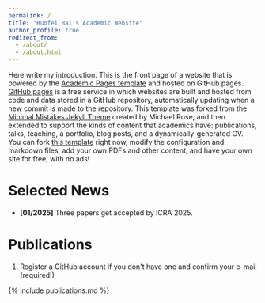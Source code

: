```yaml
---
permalink: /
title: "Ruofei Bai's Academic Website"
author_profile: true
redirect_from: 
  - /about/
  - /about.html
---
```


Here write my introduction. This is the front page of a website that is powered by the [Academic Pages template](https://github.com/academicpages/academicpages.github.io) and hosted on GitHub pages. [GitHub pages](https://pages.github.com) is a free service in which websites are built and hosted from code and data stored in a GitHub repository, automatically updating when a new commit is made to the repository. This template was forked from the [Minimal Mistakes Jekyll Theme](https://mmistakes.github.io/minimal-mistakes/) created by Michael Rose, and then extended to support the kinds of content that academics have: publications, talks, teaching, a portfolio, blog posts, and a dynamically-generated CV. You can fork [this template](https://github.com/academicpages/academicpages.github.io) right now, modify the configuration and markdown files, add your own PDFs and other content, and have your own site for free, with no ads!

Selected News
======
* **[01/2025]** Three papers get accepted by ICRA 2025.


Publications
======
1. Register a GitHub account if you don't have one and confirm your e-mail (required!)


{% include publications.md %}
